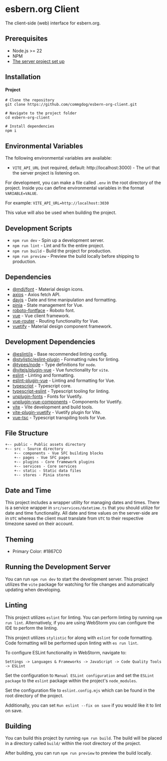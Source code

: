# esbern.org Client
The client-side (web) interface for esbern.org.

## Prerequisites
* Node.js >= 22
* NPM
* [The server project set up](https://github.com/commgdog/esbern-org-server)

## Installation

#### Project
```
# Clone the repository
git clone https://github.com/commgdog/esbern-org-client.git

# Navigate to the project folder
cd esbern-org-client

# Install dependencies
npm i
```

## Environmental Variables
The following environmental variables are available:
* `VITE_API_URL` (not required, default: http://localhost:3000) - The url that the server project is listening on.

For development, you can make a file called `.env` in the root directory of the project.
Inside you can define environmental variables in the format `VARIABLE=VALUE`.

For example: `VITE_API_URL=http://localhost:3030`

This value will also be used when building the project.

## Development Scripts

* `npm run dev` - Spin up a development server.
* `npm run lint` - Lint and fix the entire project.
* `npm run build` - Build the project for production.
* `npm run preview` - Preview the build locally before shipping to production.

## Dependencies
* [@mdi/font](https://www.npmjs.com/package/@mdi/font) - Material design icons.
* [axios](https://www.npmjs.com/package/axios) - Axios fetch API.
* [dayjs](https://www.npmjs.com/package/dayjs) - Date and time manipulation and formatting.
* [pinia](https://www.npmjs.com/package/pinia) - State management for Vue.
* [roboto-fontface](https://www.npmjs.com/package/roboto-fontface) - Roboto font.
* [vue](https://www.npmjs.com/package/vue) - Vue client framework.
* [vue-router](https://www.npmjs.com/package/vue-router) - Routing functionality for Vue.
* [vuetify](https://www.npmjs.com/package/vuetify) - Material design component framework.

## Development Dependencies
* [@eslint/js](https://www.npmjs.com/package/@eslint/js) - Base recommended linting config.
* [@stylistic/eslint-plugin](https://www.npmjs.com/package/@stylistic/eslint-plugin) - Formatting rules for linting.
* [@types/node](https://www.npmjs.com/package/@types/node) - Type definitions for `node`.
* [@vitejs/plugin-vue](https://www.npmjs.com/package/@vitejs/plugin-vue) - Vue functionality for  `vite`.
* [eslint](https://www.npmjs.com/package/eslint) - Linting and formatting.
* [eslint-plugin-vue](https://www.npmjs.com/package/eslint-plugin-vue) - Linting and formatting for Vue.
* [typescript](https://www.npmjs.com/package/typescript) - Typescript core.
* [typescript-eslint](https://www.npmjs.com/package/typescript-eslint) - Typescript tooling for linting.
* [unplugin-fonts](https://www.npmjs.com/package/unplugin-fonts) - Fonts for Vuetify.
* [unplugin-vue-components](https://www.npmjs.com/package/unplugin-vue-components) - Components for Vuetify.
* [vite](https://www.npmjs.com/package/vite) - Vite development and build tools.
* [vite-plugin-vuetify](https://www.npmjs.com/package/vite-plugin-vuetify) - Vuetify plugin for Vite.
* [vue-tsc](https://www.npmjs.com/package/vue-tsc) - Typescript transpiling tools for Vue.

## File Structure
```
+-- public - Public assets directory
+-- src - Source directory
    +-- components - Vue SFC building blocks
    +-- pages - Vue SFC pages
    +-- plugins - Core framework plugins
    +-- services - Core services
    +-- static - Static data files
    +-- stores - Pinia stores
```

## Date and Time
This project includes a wrapper utility for managing dates and times. There is a service wrapper in
`src/services/datetime.ts` that you should utilize for date and time functionality. All date and time
values on the server-side are in `UTC` whereas the client must translate from `UTC` to their respective
timezone saved on their account.

## Theming
* Primary Color: #1867C0

## Running the Development Server
You can run `npm run dev` to start the development server. This project utilizes the `vite`
package for watching for file changes and automatically updating when developing.

## Linting
This project utilizes `eslint` for linting. You can perform linting by running `npm run lint`.
Alternatively, if you are using WebStorm you can configure the IDE to perform the linting.

This project utilizes `stylistic` for along with `eslint` for code formatting. Code formatting
will be performed upon linting with `es run lint`.

To configure ESLint functionality in WebStorm, navigate to:

`Settings -> Languages & Frameworks -> JavaScript -> Code Quality Tools -> ESLint`

Set the configuration to `Manual ESLint configuration` and set the `ESLint package` to the
`eslint` package within the project's `node_modules`.

Set the configuration file to `eslint.config.mjs` which can be found in the root directory
of the project.

Additionally, you can set `Run eslint --fix on save` if you would like it to lint on save.

## Building
You can build this project by running `npm run build`. The build will be placed in a directory
called `build/` within the root directory of the project.

After building, you can run `npm run preview` to preview the build locally.
